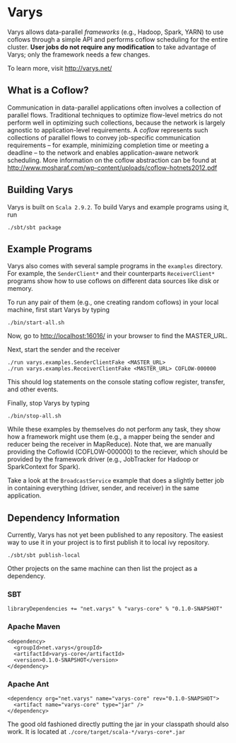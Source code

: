 # Varys
Varys allows data-parallel *frameworks* (e.g., Hadoop, Spark, YARN) to use coflows through a simple API and performs coflow scheduling for the entire cluster. **User jobs do not require any modification** to take advantage of Varys; only the framework needs a few changes.

To learn more, visit <http://varys.net/>

## What is a Coflow?
Communication in data-parallel applications often involves a collection of parallel flows. Traditional techniques to optimize flow-level metrics do not perform well in optimizing such collections, because the network is largely agnostic to application-level requirements. A *coflow* represents such collections of parallel flows to convey job-specific communication requirements – for example, minimizing completion time or meeting a deadline – to the network and enables application-aware network scheduling. 
More information on the coflow abstraction can be found at <http://www.mosharaf.com/wp-content/uploads/coflow-hotnets2012.pdf>

## Building Varys
Varys is built on `Scala 2.9.2`. To build Varys and example programs using it, run

	./sbt/sbt package

## Example Programs
Varys also comes with several sample programs in the `examples` directory. For example, the `SenderClient*` and their counterparts `ReceiverClient*` programs show how to use coflows on different data sources like disk or memory. 

To run any pair of them (e.g., one creating random coflows) in your local machine, first start Varys by typing

	./bin/start-all.sh

Now, go to <http://localhost:16016/> in your browser to find the MASTER_URL.

Next, start the sender and the receiver

	./run varys.examples.SenderClientFake <MASTER_URL>
	./run varys.examples.ReceiverClientFake <MASTER_URL> COFLOW-000000

This should log statements on the console stating coflow register, transfer, and other events. 

Finally, stop Varys by typing

	./bin/stop-all.sh

While these examples by themselves do not perform any task, they show how a framework might use them (e.g., a mapper being the sender and reducer being the receiver in MapReduce). Note that, we are manually providing the CoflowId (COFLOW-000000) to the reciever, which should be provided by the framework driver (e.g., JobTracker for Hadoop or SparkContext for Spark).

Take a look at the `BroadcastService` example that does a slightly better job in containing everything (driver, sender, and receiver) in the same application.

## Dependency Information
Currently, Varys has not yet been published to any repository. The easiest way to use it in your project is to first publish it to local ivy repository. 

	./sbt/sbt publish-local

Other projects on the same machine can then list the project as a dependency. 

### SBT
	libraryDependencies += "net.varys" % "varys-core" % "0.1.0-SNAPSHOT"

### Apache Maven
	<dependency>
	  <groupId>net.varys</groupId>
	  <artifactId>varys-core</artifactId>
	  <version>0.1.0-SNAPSHOT</version>
	</dependency>

### Apache Ant
	<dependency org="net.varys" name="varys-core" rev="0.1.0-SNAPSHOT">
	  <artifact name="varys-core" type="jar" />
	</dependency>

The good old fashioned directly putting the jar in your classpath should also work. It is located at `./core/target/scala-*/varys-core*.jar`
